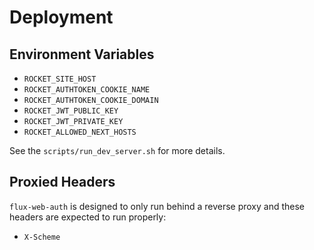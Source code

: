 # Deployment

## Environment Variables

- `ROCKET_SITE_HOST`
- `ROCKET_AUTHTOKEN_COOKIE_NAME`
- `ROCKET_AUTHTOKEN_COOKIE_DOMAIN`
- `ROCKET_JWT_PUBLIC_KEY`
- `ROCKET_JWT_PRIVATE_KEY`
- `ROCKET_ALLOWED_NEXT_HOSTS`

See the `scripts/run_dev_server.sh` for more details.

## Proxied Headers

`flux-web-auth` is designed to only run behind a reverse proxy and these headers are expected to run properly:

- `X-Scheme`
